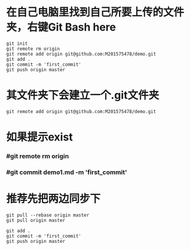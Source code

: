 # 在自己电脑里找到自己所要上传的文件夹，右键Git Bash here

```
git init
git remote rm origin
git remote add origin git@github.com:M201575478/demo.git
git add .
git commit -m 'first_commit'  
git push origin master
```

# 其文件夹下会建立一个.git文件夹

```
git remote add origin git@github.com:M201575478/demo.git
```

# 如果提示exist 

### #git remote rm origin
### #git commit demo1.md -m 'first_commit' 


# 推荐先把两边同步下
```
git pull --rebase origin master
git pull origin master
```

```
git add .
git commit -m 'first_commit'  
git push origin master
```